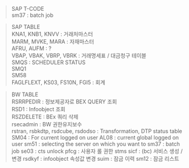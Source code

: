 > SAP T-CODE  
sm37 : batch job

> SAP TABLE   
KNA1, KNB1, KNVV : 거래처마스터  
MARM, MVKE, MARA : 자재마스터  
AFRU, AUFM : ?  
VBAP, VBAK, VBRP, VBRK : 거래명세표 / 대금청구 테이블  
SMQS : SCHEDULER STATUS  
SMQ1  
SM58  
FAGLFLEXT, KS03, FS10N, FGI5 : 회계   

> BW TABLE  
RSRRPEDIR : 정보제공자로 BEX QUERY 조회  
RSD1 : Infoobject 조회  
RSZDELETE : BEx 쿼리 삭제  
rsecadmin : BW 권한유지보수  
rstran, rsbkdtp, rsdcube, rsdodso : Transformation, DTP status table
SM04 : For current logged on user 
AL08 : current global logged on user
sm51 : selecting the server on which you want to
sm37 : batch job
se03 : cts unlock
pfcg : 사용자 롤 권한
stms
sicf : (bc) 서비스 생성 / 변경
rsdkyf : infoobject 속성값 변경
suim  : 잠금 이력
sm12 : 잠금 리스트 
